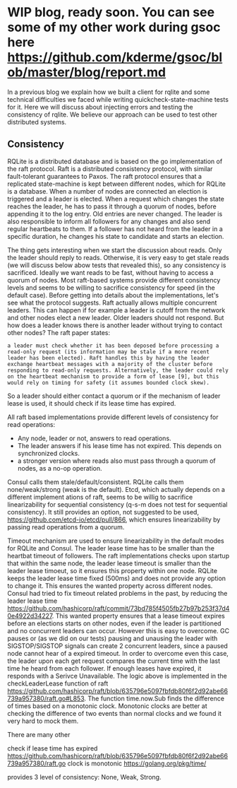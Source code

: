 # WIP blog, ready soon. You can see some of my other work during gsoc here https://github.com/kderme/gsoc/blob/master/blog/report.md

In a previous blog we explain how we built a client for rqlite and some technical difficulties we faced while writing 
quickcheck-state-machine tests for it. Here we will discuss about injecting errors and testing the consistency of rqlite.
We believe our approach can be used to test other distributed systems.


## Consistency

RQLite is a distributed database and is based on the go implementation of the raft protocol. Raft is a distributed
consistency protocol, with similar fault-tolerant guarantees to Paxos. The raft protocol ensures that a replicated 
state-machine is kept between different nodes, which for RQLite is a database. When a number of nodes are connected
an election is triggered and a leader is elected. When a request which changes the state reaches the leader, he has to
pass it through a quorum of nodes, before appending it to the log entry. Old entries are never changed.
The leader is also responsible to inform all followers for any changes and also send regular heartbeats to them. 
If a follower has not heard from the leader in a specific duration, he changes his state to candidate and starts 
an election.

The thing gets interesting when we start the discussion about reads. Only the leader should reply to reads.
Otherwise, it is very easy to get stale reads (we will discuss below abow tests that revealed this), so any consistency
is sacrificed.
Ideally we want reads to be fast, without having to access a quorum of nodes. Most raft-based systems provide different consistency levels and seems to be willing to sacrifice consistency for speed (in the default case). Before getting into details about the implementations, let's see what the protocol suggests. Raft actually allows multiple concurrent leaders. This can happen if for example a leader is cutoff from the network and other nodes elect a new leader. Older leaders should
not respond. But how does a leader knows there is another leader without trying to contact other nodes? The raft paper states:
```
a leader must check whether it has been deposed before processing a read-only request (its information may be stale if a more recent leader has been elected). Raft handles this by having the leader exchange heartbeat messages with a majority of the cluster before responding to read-only requests. Alternatively, the leader could rely on the heartbeat mechanism to provide a form of lease [9], but this would rely on timing for safety (it assumes bounded clock skew).
```
So a leader should either contact a quorum or if the mechanism of leader lease is used, it should check if its lease time
has expired.

All raft based implementations provide different levels of consistency for read operations: 
- Any node, leader or not, answers to read operations.
- The leader answers if his lease time has not expired. This depends on synchronized clocks.
- a stronger version where reads also must pass through a quorum of nodes, as a no-op operation.

Consul calls them stale/default/consistent. RQLite calls them none/weak/strong (weak is the default). Etcd, which actually depends on a  different implement      ations of raft, seems to be willig to sacrifice linearizability for sequential 
consistency (q-s-m does not test for sequential consistency). It still provides an option, not suggested to be used,
https://github.com/etcd-io/etcd/pull/866, which ensures linearizability by passing read operations from a quorum.

Timeout mechanism are used to ensure linearizability in the default modes for RQLite and Consul. The leader lease time has to be smaller than the heartbat timeout of followers. The raft implementations checks upon startup that within the same node, the leader lease timeout is smaller than the leader lease timoeut, so it ensures this property within one node. RQLite keeps the leader lease time fixed (500ms) and does not provide any option to change it. This ensures the wanted property across different nodes. Consul had tried to fix timeout related problems in the past, by reducing the leader lease time https://github.com/hashicorp/raft/commit/73bd785f4505fb27b97b253f37d40e4922d34227.
This wanted property ensures that a lease timeout expires before an elections starts on other nodes, even if the leader is partitioned and no concurrent leaders can occur. However this is easy to overcome. GC pauses or (as we did on
our tests) pausing and unausing the leader with SIGSTOP/SIGSTOP signals can create 2 concurrent leaders, since a paused node cannot hear of a expired timeout. In order to overcome even this case, the leader upon each get request compares the current time with the last time he heard from each follower. If enough leases
have expired, it responds with a Serivce Unavailable. The logic above is implemented in the checkLeaderLease function of
raft https://github.com/hashicorp/raft/blob/635796e5097fbfdb80f6f2d92abe66739a957380/raft.go#L853. The function time.now.Sub
finds the difference of times based on a monotonic clock. Monotonic clocks are better at checking the difference of two events than normal clocks and we found it very hard to mock them.





There are many other 

check if lease time has expired https://github.com/hashicorp/raft/blob/635796e5097fbfdb80f6f2d92abe66739a957380/raft.go
clock is monotonic https://golang.org/pkg/time/

provides 3 level of consistency: None, Weak, Strong.
